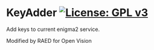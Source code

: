 KeyAdder [![License: GPL v3](https://img.shields.io/badge/License-GPLv3-blue.svg)](https://www.gnu.org/licenses/gpl-3.0)
========
Add keys to current enigma2 service.

Modified by RAED for Open Vision
